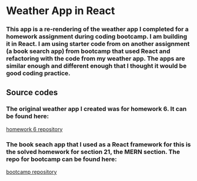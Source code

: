 # Weather App in React

### This app is a re-rendering of the weather app I completed for a homework assignment during coding bootcamp. I am building it in React. I am using starter code from on another assignment (a book search app) from bootcamp that used React and refactoring with the code from my weather app. The apps are similar enough and different enough that I thought it would be good coding practice. 

## Source codes

### The original weather app I created was for homework 6. It can be found here:
[homework 6 repository](https://github.com/bmalbright/Homework-6) 

### The book seach app that I used as a React framework for this is the solved homework for section 21, the MERN section. The repo for bootcamp can be found here:

[bootcamp repository](https://github.com/bmalbright/UTA-VIRT-FSF-FT-09-2021-U-LOL)
